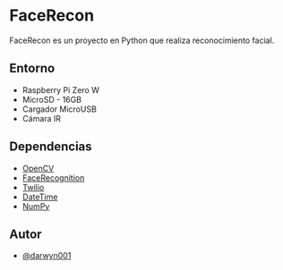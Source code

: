 # FaceRecon

FaceRecon es un proyecto en Python que realiza reconocimiento facial.

## Entorno

- Raspberry Pi Zero W
- MicroSD - 16GB
- Cargador MicroUSB
- Cámara IR

## Dependencias

- [OpenCV](https://pypi.org/project/opencv-python/)
- [FaceRecognition](https://pypi.org/project/face-recognition/)
- [Twilio](https://www.twilio.com/docs/whatsapp/quickstart/python)
- [DateTime](https://pypi.org/project/datetime3/)
- [NumPy](https://pypi.org/project/numpy/)

## Autor

- [@darwyn001](https://github.com/darwyn001)
